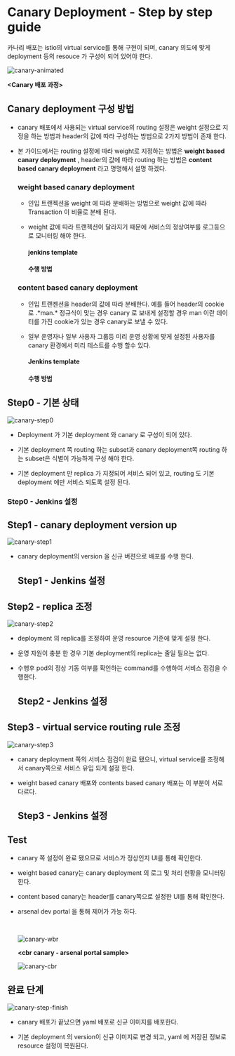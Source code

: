 # Canary Deployment - Step by step guide

카나리 배포는 istio의 virtual service를 통해 구현이 되며, canary 의도에 맞게 deployment 등의 resouce 가 구성이 되어 있어야 한다.



![canary-animated](assets/canary-animated-1575900930812.gif)

**<Canary 배포 과정>**

## Canary deployment 구성 방법

- canary 배포에서 사용되는 virtual service의  routing 설정은 weight 설정으로 지정을 하는 방법과 header의 값에 따라 구성하는 방법으로 2가지 방법이 존재 한다.

- 본 가이드에서는 routing 설정에 따라 weight로 지정하는 방법은 **weight based canary deployment** , header의 값에 따라 routing 하는 방법은 **content based canary deployment** 라고 명명해서 설명 하겠다. 

  ### weight based canary deployment

  - 인입 트랜젝션을 weight 에 따라 분배하는 방법으로 weight 값에 따라 Transaction 이 비율로 분배 된다.

  - weight 값에 따라 트랜젝션이 달라지기 때문에 서비스의 정상여부를 로그등으로 모니터링 해야 한다.

    #### jenkins template

    #### 수행 방법

    

  ### content based canary deployment

  - 인입 트랜젠션을 header의 값에 따라 분배한다. 예를 들어 header의 cookie로 .\*man.\* 정규식이 맞는 경우 canary 로 보내게 설정할 경우 man 이란 데이터를 가진 cookie가 있는 경우 canary로 보낼 수 있다.

  - 일부 운영자나 일부 사용자 그룹등 미리 운영 상황에 맞게 설정된 사용자를 canary 환경에서 미리 테스트를 수행 할수 있다.

    #### Jenkins template

    #### 수행 방법

    

## Step0 - 기본 상태

![canary-step0](assets/canary-step0.png)

- Deployment 가 기본 deployment 와 canary 로 구성이 되어 있다. 

- 기본 deployment 쪽 routing 하는 subset과 canary deployment쪽 routing 하는 subset은 식별이 가능하게 구성 해야 한다.

-  기본 deployment 만 replica 가 지정되어 서비스 되어 있고, routing 도 기본 deployment 에만 서비스 되도록 설정 된다.

  ### Step0 - Jenkins 설정

  

## Step1 - canary deployment version up

![canary-step1](assets/canary-step1.png)

- canary deployment의 version 을 신규 버젼으로 배포를 수행 한다.

  ## Step1 - Jenkins 설정

## Step2 - replica 조정

![canary-step2](assets/canary-step2.png)

- deployment 의 replica를 조정하여 운영 resource 기준에 맞게 설정 한다.

- 운영 자원이 충분 한 경우 기본 deployment의 replica는 줄일 필요는 없다.

- 수행후 pod의 정상 기동 여부를 확인하는 command를 수행하여 서비스 점검을 수행한다.

  ## Step2 - Jenkins 설정

## Step3 - virtual service routing rule 조정

![canary-step3](assets/canary-step3.png)

- canary deployment 쪽의 서비스 점검이 완료 됐으니, virtual service를 조정해서 canary쪽으로 서비스 유입 되게 설정 한다.

- weight based canary 배포와 contents based canary 배포는 이 부분이 서로 다르다.

  ## Step3 - Jenkins 설정

## Test

- canary 쪽 설정이 완료 됐으므로 서비스가 정상인지 UI를 통해 확인한다.

- weight based canary는 canary deployment 의 로그 및 처리 현황을 모니터링 한다.

- content based canary는 header를 canary쪽으로 설정한 UI를 통해 확인한다.

- arsenal dev portal 을 통해 제어가 가능 하다.

  **<wbr canary-arsenal portal sample>**

  ![canary-wbr](assets/canary-wbr.png)

  **<cbr canary - arsenal portal sample>**

  ![canary-cbr](assets/canary-cbr.png)

  

## 완료 단계

![canary-step-finish](assets/canary-step-finish.png)

- canary 배포가 끝났으면 yaml 배포로 신규 이미지를 배포한다.

- 기본 deployment 의 version이 신규 이미지로 변경 되고, yaml 에 저장된 정보로 resource 설정이 복원된다.

  